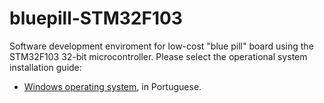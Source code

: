 # bluepill-STM32F103
Software development enviroment for low-cost "blue pill" board using the STM32F103 32-bit microcontroller. Please select the operational system installation guide:

* [Windows operating system](install_windows.md), in Portuguese.
